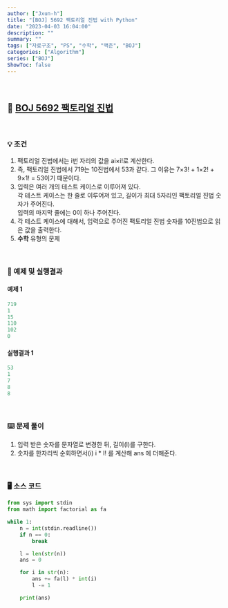 ```yaml
---
author: ["Jxun-h"]
title: "[BOJ] 5692 팩토리얼 진법 with Python"
date: "2023-04-03 16:04:00"
description: ""
summary: ""
tags: ["자료구조", "PS", "수학", "백준", "BOJ"]
categories: ["Algorithm"]
series: ["BOJ"]
ShowToc: false
---
```


<br>

## 📌 <a href="https://www.acmicpc.net/problem/5692" target="_blank">BOJ 5692 팩토리얼 진법</a>

<br>

### 💡 조건

1.  팩토리얼 진법에서는 i번 자리의 값을 ai×i!로 계산한다.
2.  즉, 팩토리얼 진법에서 719는 10진법에서 53과 같다. 그 이유는 7×3! + 1×2! + 9×1! = 53이기 때문이다.
3.  입력은 여러 개의 테스트 케이스로 이루어져 있다.  
    각 테스트 케이스는 한 줄로 이루어져 있고, 길이가 최대 5자리인 팩토리얼 진법 숫자가 주어진다.  
    입력의 마지막 줄에는 0이 하나 주어진다.
4.  각 테스트 케이스에 대해서, 입력으로 주어진 팩토리얼 진법 숫자를 10진법으로 읽은 값을 출력한다.
5.  **수학** 유형의 문제

<br>

### 🔖 예제 및 실행결과

#### 예제 1

```py
719
1
15
110
102
0
```

#### 실행결과 1

```py
53
1
7
8
8
```

<br>

### ⌨️ 문제 풀이

1.  입력 받은 숫자를 문자열로 변경한 뒤, 길이(l)를 구한다.
2.  숫자를 한자리씩 순회하면서(i) i * l! 를 계산해 ans 에 더해준다.

<br>

### 🖥 소스 코드

```py
from sys import stdin
from math import factorial as fa

while 1:
    n = int(stdin.readline())
    if n == 0:
        break

    l = len(str(n))
    ans = 0

    for i in str(n):
        ans += fa(l) * int(i)
        l -= 1

    print(ans)
```